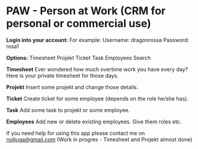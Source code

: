 # PAW - Person at Work (CRM for personal or commercial use)

**Login into your account:**
For example:
Username: dragonrossa
Password: rosa1

**Options:**
Timesheet
Projekt
Ticket
Task
Employees
Search

**Timesheet**
Ever wondered how much overtime work you have every day?
Here is your private timesheet for those days.

**Projekt**
Insert some projekt and change those details.

**Ticket**
Create ticket for some employee (depends on the role he/she has).

**Task**
Add some task to projekt or some employee.

**Employees**
Add new or delete existing employees.
Give them roles etc.


If you need help for using this app please contact me on rodjuga@gmail.com
(Work in progres - Timesheet and Projekt almost done)

